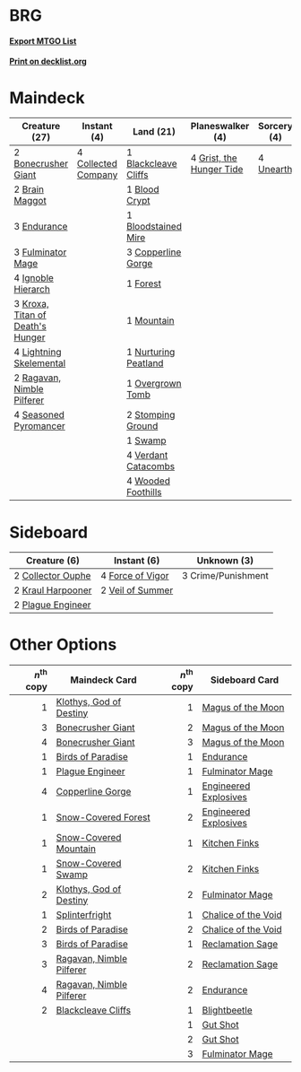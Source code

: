 # BRG

#### [Export MTGO List](../collection/BRG/BRG.txt)
#### [Print on decklist.org](http://decklist.org/?deckmain=1%09Blackcleave%20Cliffs%0A1%09Blood%20Crypt%0A1%09Bloodstained%20Mire%0A2%09Bonecrusher%20Giant%0A2%09Brain%20Maggot%0A4%09Collected%20Company%0A3%09Copperline%20Gorge%0A3%09Endurance%0A1%09Forest%0A3%09Fulminator%20Mage%0A4%09Grist,%20the%20Hunger%20Tide%0A4%09Ignoble%20Hierarch%0A3%09Kroxa,%20Titan%20of%20Death's%20Hunger%0A4%09Lightning%20Skelemental%0A1%09Mountain%0A1%09Nurturing%20Peatland%0A1%09Overgrown%20Tomb%0A2%09Ragavan,%20Nimble%20Pilferer%0A4%09Seasoned%20Pyromancer%0A2%09Stomping%20Ground%0A1%09Swamp%0A4%09Unearth%0A4%09Verdant%20Catacombs%0A4%09Wooded%20Foothills&deckside=2%09Collector%20Ouphe%0A3%09Crime/Punishment%0A4%09Force%20of%20Vigor%0A2%09Kraul%20Harpooner%0A2%09Plague%20Engineer%0A2%09Veil%20of%20Summer)
# Maindeck

|                                               Creature (27)                                               |                                         Instant (4)                                          |                                           Land (21)                                           |                                         Planeswalker (4)                                          |                                    Sorcery (4)                                     |
|-----------------------------------------------------------------------------------------------------------|----------------------------------------------------------------------------------------------|-----------------------------------------------------------------------------------------------|---------------------------------------------------------------------------------------------------|------------------------------------------------------------------------------------|
|2 [Bonecrusher Giant](http://gatherer.wizards.com/Pages/Card/Details.aspx?multiverseid=473077)             |4 [Collected Company](http://gatherer.wizards.com/Pages/Card/Details.aspx?multiverseid=394519)|1 [Blackcleave Cliffs](http://gatherer.wizards.com/Pages/Card/Details.aspx?multiverseid=209401)|4 [Grist, the Hunger Tide](http://gatherer.wizards.com/Pages/Card/Details.aspx?multiverseid=522278)|4 [Unearth](http://gatherer.wizards.com/Pages/Card/Details.aspx?multiverseid=442102)|
|2 [Brain Maggot](http://gatherer.wizards.com/Pages/Card/Details.aspx?multiverseid=380382)                  |                                                                                              |1 [Blood Crypt](http://gatherer.wizards.com/Pages/Card/Details.aspx?multiverseid=97102)        |                                                                                                   |                                                                                    |
|3 [Endurance](http://gatherer.wizards.com/Pages/Card/Details.aspx?multiverseid=522233)                     |                                                                                              |1 [Bloodstained Mire](http://gatherer.wizards.com/Pages/Card/Details.aspx?multiverseid=405094) |                                                                                                   |                                                                                    |
|3 [Fulminator Mage](http://gatherer.wizards.com/Pages/Card/Details.aspx?multiverseid=397686)               |                                                                                              |3 [Copperline Gorge](http://gatherer.wizards.com/Pages/Card/Details.aspx?multiverseid=209408)  |                                                                                                   |                                                                                    |
|4 [Ignoble Hierarch](http://gatherer.wizards.com/Pages/Card/Details.aspx?multiverseid=522242)              |                                                                                              |1 [Forest](http://gatherer.wizards.com/Pages/Card/Details.aspx?multiverseid=439860)            |                                                                                                   |                                                                                    |
|3 [Kroxa, Titan of Death's Hunger](http://gatherer.wizards.com/Pages/Card/Details.aspx?multiverseid=476472)|                                                                                              |1 [Mountain](http://gatherer.wizards.com/Pages/Card/Details.aspx?multiverseid=439859)          |                                                                                                   |                                                                                    |
|4 [Lightning Skelemental](http://gatherer.wizards.com/Pages/Card/Details.aspx?multiverseid=464157)         |                                                                                              |1 [Nurturing Peatland](http://gatherer.wizards.com/Pages/Card/Details.aspx?multiverseid=464192)|                                                                                                   |                                                                                    |
|2 [Ragavan, Nimble Pilferer](http://gatherer.wizards.com/Pages/Card/Details.aspx?multiverseid=522214)      |                                                                                              |1 [Overgrown Tomb](http://gatherer.wizards.com/Pages/Card/Details.aspx?multiverseid=405103)    |                                                                                                   |                                                                                    |
|4 [Seasoned Pyromancer](http://gatherer.wizards.com/Pages/Card/Details.aspx?multiverseid=464094)           |                                                                                              |2 [Stomping Ground](http://gatherer.wizards.com/Pages/Card/Details.aspx?multiverseid=405110)   |                                                                                                   |                                                                                    |
|                                                                                                           |                                                                                              |1 [Swamp](http://gatherer.wizards.com/Pages/Card/Details.aspx?multiverseid=439858)             |                                                                                                   |                                                                                    |
|                                                                                                           |                                                                                              |4 [Verdant Catacombs](http://gatherer.wizards.com/Pages/Card/Details.aspx?multiverseid=405113) |                                                                                                   |                                                                                    |
|                                                                                                           |                                                                                              |4 [Wooded Foothills](http://gatherer.wizards.com/Pages/Card/Details.aspx?multiverseid=405116)  |                                                                                                   |                                                                                    |


# Sideboard

|                                        Creature (6)                                        |                                        Instant (6)                                        |   Unknown (3)    |
|--------------------------------------------------------------------------------------------|-------------------------------------------------------------------------------------------|------------------|
|2 [Collector Ouphe](http://gatherer.wizards.com/Pages/Card/Details.aspx?multiverseid=464107)|4 [Force of Vigor](http://gatherer.wizards.com/Pages/Card/Details.aspx?multiverseid=464113)|3 Crime/Punishment|
|2 [Kraul Harpooner](http://gatherer.wizards.com/Pages/Card/Details.aspx?multiverseid=452886)|2 [Veil of Summer](http://gatherer.wizards.com/Pages/Card/Details.aspx?multiverseid=466952)|                  |
|2 [Plague Engineer](http://gatherer.wizards.com/Pages/Card/Details.aspx?multiverseid=464049)|                                                                                           |                  |


# Other Options

|*n*<sup>th</sup> copy|                                           Maindeck Card                                           |*n*<sup>th</sup> copy|                                        Sideboard Card                                         |
|--------------------:|---------------------------------------------------------------------------------------------------|--------------------:|-----------------------------------------------------------------------------------------------|
|                    1|[Klothys, God of Destiny](http://gatherer.wizards.com/Pages/Card/Details.aspx?multiverseid=476471) |                    1|[Magus of the Moon](http://gatherer.wizards.com/Pages/Card/Details.aspx?multiverseid=136152)   |
|                    3|[Bonecrusher Giant](http://gatherer.wizards.com/Pages/Card/Details.aspx?multiverseid=473077)       |                    2|[Magus of the Moon](http://gatherer.wizards.com/Pages/Card/Details.aspx?multiverseid=136152)   |
|                    4|[Bonecrusher Giant](http://gatherer.wizards.com/Pages/Card/Details.aspx?multiverseid=473077)       |                    3|[Magus of the Moon](http://gatherer.wizards.com/Pages/Card/Details.aspx?multiverseid=136152)   |
|                    1|[Birds of Paradise](http://gatherer.wizards.com/Pages/Card/Details.aspx?multiverseid=129906)       |                    1|[Endurance](http://gatherer.wizards.com/Pages/Card/Details.aspx?multiverseid=522233)           |
|                    1|[Plague Engineer](http://gatherer.wizards.com/Pages/Card/Details.aspx?multiverseid=464049)         |                    1|[Fulminator Mage](http://gatherer.wizards.com/Pages/Card/Details.aspx?multiverseid=397686)     |
|                    4|[Copperline Gorge](http://gatherer.wizards.com/Pages/Card/Details.aspx?multiverseid=209408)        |                    1|[Engineered Explosives](http://gatherer.wizards.com/Pages/Card/Details.aspx?multiverseid=50139)|
|                    1|[Snow-Covered Forest](http://gatherer.wizards.com/Pages/Card/Details.aspx?multiverseid=121192)     |                    2|[Engineered Explosives](http://gatherer.wizards.com/Pages/Card/Details.aspx?multiverseid=50139)|
|                    1|[Snow-Covered Mountain](http://gatherer.wizards.com/Pages/Card/Details.aspx?multiverseid=121233)   |                    1|[Kitchen Finks](http://gatherer.wizards.com/Pages/Card/Details.aspx?multiverseid=370458)       |
|                    1|[Snow-Covered Swamp](http://gatherer.wizards.com/Pages/Card/Details.aspx?multiverseid=121256)      |                    2|[Kitchen Finks](http://gatherer.wizards.com/Pages/Card/Details.aspx?multiverseid=370458)       |
|                    2|[Klothys, God of Destiny](http://gatherer.wizards.com/Pages/Card/Details.aspx?multiverseid=476471) |                    2|[Fulminator Mage](http://gatherer.wizards.com/Pages/Card/Details.aspx?multiverseid=397686)     |
|                    1|[Splinterfright](http://gatherer.wizards.com/Pages/Card/Details.aspx?multiverseid=482819)          |                    1|[Chalice of the Void](http://gatherer.wizards.com/Pages/Card/Details.aspx?multiverseid=442211) |
|                    2|[Birds of Paradise](http://gatherer.wizards.com/Pages/Card/Details.aspx?multiverseid=129906)       |                    2|[Chalice of the Void](http://gatherer.wizards.com/Pages/Card/Details.aspx?multiverseid=442211) |
|                    3|[Birds of Paradise](http://gatherer.wizards.com/Pages/Card/Details.aspx?multiverseid=129906)       |                    1|[Reclamation Sage](http://gatherer.wizards.com/Pages/Card/Details.aspx?multiverseid=389651)    |
|                    3|[Ragavan, Nimble Pilferer](http://gatherer.wizards.com/Pages/Card/Details.aspx?multiverseid=522214)|                    2|[Reclamation Sage](http://gatherer.wizards.com/Pages/Card/Details.aspx?multiverseid=389651)    |
|                    4|[Ragavan, Nimble Pilferer](http://gatherer.wizards.com/Pages/Card/Details.aspx?multiverseid=522214)|                    2|[Endurance](http://gatherer.wizards.com/Pages/Card/Details.aspx?multiverseid=522233)           |
|                    2|[Blackcleave Cliffs](http://gatherer.wizards.com/Pages/Card/Details.aspx?multiverseid=209401)      |                    1|[Blightbeetle](http://gatherer.wizards.com/Pages/Card/Details.aspx?multiverseid=466841)        |
|                     |                                                                                                   |                    1|[Gut Shot](http://gatherer.wizards.com/Pages/Card/Details.aspx?multiverseid=397673)            |
|                     |                                                                                                   |                    2|[Gut Shot](http://gatherer.wizards.com/Pages/Card/Details.aspx?multiverseid=397673)            |
|                     |                                                                                                   |                    3|[Fulminator Mage](http://gatherer.wizards.com/Pages/Card/Details.aspx?multiverseid=397686)     |

